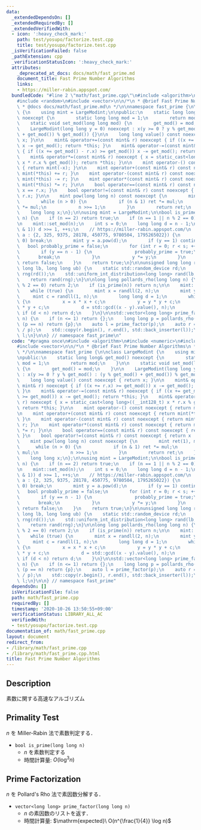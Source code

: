 ```yaml
---
data:
  _extendedDependsOn: []
  _extendedRequiredBy: []
  _extendedVerifiedWith:
  - icon: ':heavy_check_mark:'
    path: test/yosupo/factorize.test.cpp
    title: test/yosupo/factorize.test.cpp
  _isVerificationFailed: false
  _pathExtension: cpp
  _verificationStatusIcon: ':heavy_check_mark:'
  attributes:
    _deprecated_at_docs: docs/math/fast_prime.md
    document_title: Fast Prime Number Algorithms
    links:
    - https://miller-rabin.appspot.com/
  bundledCode: "#line 2 \"math/fast_prime.cpp\"\n#include <algorithm>\n#include <numeric>\n\
    #include <random>\n#include <vector>\n\n/*\n * @brief Fast Prime Number Algorithms\n\
    \ * @docs docs/math/fast_prime.md\n */\n\nnamespace fast_prime {\n\nclass LargeModint\
    \ {\n    using mint = LargeModint;\n\npublic:\n    static long long& get_mod()\
    \ noexcept {\n        static long long mod = 1;\n        return mod;\n    }\n\n\
    \    static void set_mod(long long mod) {\n        get_mod() = mod;\n    }\n\n\
    \    LargeModint(long long y = 0) noexcept : x(y >= 0 ? y % get_mod() : (y % get_mod()\
    \ + get_mod()) % get_mod()) {}\n\n    long long value() const noexcept { return\
    \ x; }\n\n    mint& operator+=(const mint& r) noexcept { if ((x += r.x) >= get_mod())\
    \ x -= get_mod(); return *this; }\n    mint& operator-=(const mint& r) noexcept\
    \ { if ((x += get_mod() - r.x) >= get_mod()) x -= get_mod(); return *this; }\n\
    \    mint& operator*=(const mint& r) noexcept { x = static_cast<long long>((__int128_t)\
    \ x * r.x % get_mod()); return *this; }\n\n    mint operator-() const noexcept\
    \ { return mint(-x); }\n\n    mint operator+(const mint& r) const noexcept { return\
    \ mint(*this) += r; }\n    mint operator-(const mint& r) const noexcept { return\
    \ mint(*this) -= r; }\n    mint operator*(const mint& r) const noexcept { return\
    \ mint(*this) *= r; }\n\n    bool operator==(const mint& r) const noexcept { return\
    \ x == r.x; }\n    bool operator!=(const mint& r) const noexcept { return x !=\
    \ r.x; }\n\n    mint pow(long long n) const noexcept {\n        mint ret(1), mul(x);\n\
    \        while (n > 0) {\n            if (n & 1) ret *= mul;\n            mul\
    \ *= mul;\n            n >>= 1;\n        }\n        return ret;\n    }\n\nprivate:\n\
    \    long long x;\n};\n\nusing mint = LargeModint;\n\nbool is_prime(long long\
    \ n) {\n    if (n == 2) return true;\n    if (n == 1 || n % 2 == 0) return false;\n\
    \n    mint::set_mod(n);\n    int s = 0;\n    long long d = n - 1;\n    while (!(d\
    \ & 1)) d >>= 1, ++s;\n    // https://miller-rabin.appspot.com/\n    for (mint\
    \ a : {2, 325, 9375, 28178, 450775, 9780504, 1795265022}) {\n        if (a ==\
    \ 0) break;\n        mint y = a.pow(d);\n        if (y == 1) continue;\n     \
    \   bool probably_prime = false;\n        for (int r = 0; r < s; ++r) {\n    \
    \        if (y == n - 1) {\n                probably_prime = true;\n         \
    \       break;\n            }\n            y *= y;\n        }\n        if (!probably_prime)\
    \ return false;\n    }\n    return true;\n}\n\nunsigned long long randll(long\
    \ long lb, long long ub) {\n    static std::random_device rd;\n    static std::mt19937_64\
    \ rng(rd());\n    std::uniform_int_distribution<long long> rand(lb, ub - 1);\n\
    \    return rand(rng);\n}\n\nlong long pollards_rho(long long n) {\n    if (n\
    \ % 2 == 0) return 2;\n    if (is_prime(n)) return n;\n\n    mint::set_mod(n);\n\
    \    while (true) {\n        mint x = randll(2, n);\n        mint y = x;\n   \
    \     mint c = randll(1, n);\n        long long d = 1;\n        while (d == 1)\
    \ {\n            x = x * x + c;\n            y = y * y + c;\n            y = y\
    \ * y + c;\n            d = std::gcd((x - y).value(), n);\n        }\n       \
    \ if (d < n) return d;\n    }\n}\n\nstd::vector<long long> prime_factor(long long\
    \ n) {\n    if (n <= 1) return {};\n    long long p = pollards_rho(n);\n    if\
    \ (p == n) return {p};\n    auto l = prime_factor(p);\n    auto r = prime_factor(n\
    \ / p);\n    std::copy(r.begin(), r.end(), std::back_inserter(l));\n    return\
    \ l;\n}\n\n} // namespace fast_prime\n"
  code: "#pragma once\n#include <algorithm>\n#include <numeric>\n#include <random>\n\
    #include <vector>\n\n/*\n * @brief Fast Prime Number Algorithms\n * @docs docs/math/fast_prime.md\n\
    \ */\n\nnamespace fast_prime {\n\nclass LargeModint {\n    using mint = LargeModint;\n\
    \npublic:\n    static long long& get_mod() noexcept {\n        static long long\
    \ mod = 1;\n        return mod;\n    }\n\n    static void set_mod(long long mod)\
    \ {\n        get_mod() = mod;\n    }\n\n    LargeModint(long long y = 0) noexcept\
    \ : x(y >= 0 ? y % get_mod() : (y % get_mod() + get_mod()) % get_mod()) {}\n\n\
    \    long long value() const noexcept { return x; }\n\n    mint& operator+=(const\
    \ mint& r) noexcept { if ((x += r.x) >= get_mod()) x -= get_mod(); return *this;\
    \ }\n    mint& operator-=(const mint& r) noexcept { if ((x += get_mod() - r.x)\
    \ >= get_mod()) x -= get_mod(); return *this; }\n    mint& operator*=(const mint&\
    \ r) noexcept { x = static_cast<long long>((__int128_t) x * r.x % get_mod());\
    \ return *this; }\n\n    mint operator-() const noexcept { return mint(-x); }\n\
    \n    mint operator+(const mint& r) const noexcept { return mint(*this) += r;\
    \ }\n    mint operator-(const mint& r) const noexcept { return mint(*this) -=\
    \ r; }\n    mint operator*(const mint& r) const noexcept { return mint(*this)\
    \ *= r; }\n\n    bool operator==(const mint& r) const noexcept { return x == r.x;\
    \ }\n    bool operator!=(const mint& r) const noexcept { return x != r.x; }\n\n\
    \    mint pow(long long n) const noexcept {\n        mint ret(1), mul(x);\n  \
    \      while (n > 0) {\n            if (n & 1) ret *= mul;\n            mul *=\
    \ mul;\n            n >>= 1;\n        }\n        return ret;\n    }\n\nprivate:\n\
    \    long long x;\n};\n\nusing mint = LargeModint;\n\nbool is_prime(long long\
    \ n) {\n    if (n == 2) return true;\n    if (n == 1 || n % 2 == 0) return false;\n\
    \n    mint::set_mod(n);\n    int s = 0;\n    long long d = n - 1;\n    while (!(d\
    \ & 1)) d >>= 1, ++s;\n    // https://miller-rabin.appspot.com/\n    for (mint\
    \ a : {2, 325, 9375, 28178, 450775, 9780504, 1795265022}) {\n        if (a ==\
    \ 0) break;\n        mint y = a.pow(d);\n        if (y == 1) continue;\n     \
    \   bool probably_prime = false;\n        for (int r = 0; r < s; ++r) {\n    \
    \        if (y == n - 1) {\n                probably_prime = true;\n         \
    \       break;\n            }\n            y *= y;\n        }\n        if (!probably_prime)\
    \ return false;\n    }\n    return true;\n}\n\nunsigned long long randll(long\
    \ long lb, long long ub) {\n    static std::random_device rd;\n    static std::mt19937_64\
    \ rng(rd());\n    std::uniform_int_distribution<long long> rand(lb, ub - 1);\n\
    \    return rand(rng);\n}\n\nlong long pollards_rho(long long n) {\n    if (n\
    \ % 2 == 0) return 2;\n    if (is_prime(n)) return n;\n\n    mint::set_mod(n);\n\
    \    while (true) {\n        mint x = randll(2, n);\n        mint y = x;\n   \
    \     mint c = randll(1, n);\n        long long d = 1;\n        while (d == 1)\
    \ {\n            x = x * x + c;\n            y = y * y + c;\n            y = y\
    \ * y + c;\n            d = std::gcd((x - y).value(), n);\n        }\n       \
    \ if (d < n) return d;\n    }\n}\n\nstd::vector<long long> prime_factor(long long\
    \ n) {\n    if (n <= 1) return {};\n    long long p = pollards_rho(n);\n    if\
    \ (p == n) return {p};\n    auto l = prime_factor(p);\n    auto r = prime_factor(n\
    \ / p);\n    std::copy(r.begin(), r.end(), std::back_inserter(l));\n    return\
    \ l;\n}\n\n} // namespace fast_prime"
  dependsOn: []
  isVerificationFile: false
  path: math/fast_prime.cpp
  requiredBy: []
  timestamp: '2020-10-26 13:50:55+09:00'
  verificationStatus: LIBRARY_ALL_AC
  verifiedWith:
  - test/yosupo/factorize.test.cpp
documentation_of: math/fast_prime.cpp
layout: document
redirect_from:
- /library/math/fast_prime.cpp
- /library/math/fast_prime.cpp.html
title: Fast Prime Number Algorithms
---
```

## Description

素数に関する高速なアルゴリズム

## Primality Test

$n$ を Miller-Rabin 法で素数判定する．

- `bool is_prime(long long n)`
    - $n$ を素数判定する
    - 時間計算量: $O(\log^3 n)$

## Prime Factorization

$n$ を Pollard's Rho 法で素因数分解する．

- `vector<long long> prime_factor(long long n)`
    - $n$ の素因数のリストを返す．
    - 時間計算量: $\mathrm{expected}\ O(n^{\frac{1}{4}} \log n)$